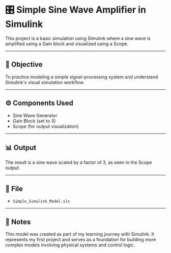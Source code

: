 # 🎛️ Simple Sine Wave Amplifier in Simulink

This project is a basic simulation using Simulink where a sine wave is amplified using a Gain block and visualized using a Scope.

---

## 🎯 Objective  
To practice modeling a simple signal-processing system and understand Simulink's visual simulation workflow.

---

## ⚙️ Components Used  
- Sine Wave Generator  
- Gain Block (set to 3)  
- Scope (for output visualization)

---

## 📊 Output  
The result is a sine wave scaled by a factor of 3, as seen in the Scope output.

---

## 📁 File  
- `Simple_Simulink_Model.slx`

---

## 📝 Notes  
This model was created as part of my learning journey with Simulink. It represents my first project and serves as a foundation for building more complex models involving physical systems and control logic.
